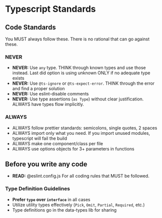# Typescript Standards

## Code Standards

You MUST always follow these. There is no rational that can go against these.

### NEVER

- **NEVER:** Use `any` type. THINK through known types and use those instead. Last did option is using unknown ONLY if no adequate type exists
- **NEVER:** Use `@ts-ignore` or `@ts-expect-error`. THINK through the error and find a proper solution
- **NEVER:** Use eslint-disable comments
- **NEVER:** Use type assertions (`as Type`) without clear justification. ALWAYS have types flow implicitly.

### ALWAYS

- ALWAYS follow prettier standards: semicolons, single quotes, 2 spaces
- ALWAYS import only what you need. If you import unused modules, typescript will fail the build
- ALWAYS make one component/class per file
- ALWAYS use options objects for 3+ parameters in functions

## Before you write any code

- **READ:** @eslint.config.js For all coding rules that MUST be followed.

### Type Definition Guidelines

- **Prefer `type` over `interface`** in all cases
- Utilize utility types effectively (`Pick`, `Omit`, `Partial`, `Required`, etc.)
- Type definitions go in the data-types lib for sharing
